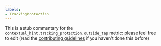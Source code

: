 ```yaml
---
labels:
- TrackingProtection
---
```

This is a stub commentary for the `contextual_hint.tracking_protection.outside_tap` metric: please feel free to edit (read the
[contributing guidelines](https://github.com/mozilla/glean-annotations/blob/main/CONTRIBUTING.md)
if you haven't done this before)
